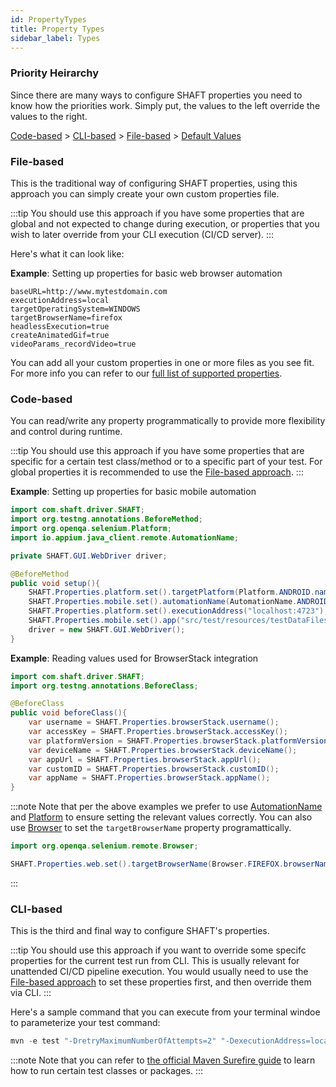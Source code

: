 ```yaml
---
id: PropertyTypes
title: Property Types
sidebar_label: Types
---
```


### Priority Heirarchy

Since there are many ways to configure SHAFT properties you need to know how the priorities work.
Simply put, the values to the left override the values to the right.

[Code-based](#code-based) > [CLI-based](#cli-based) > [File-based](#file-based) > [Default Values](PropertiesList)


### File-based

This is the traditional way of configuring SHAFT properties, using this approach you can simply create your own custom properties file.

:::tip
You should use this approach if you have some properties that are global and not expected to change during execution, or properties that you wish to later override from your CLI execution (CI/CD server).
:::

Here's what it can look like:

**Example**: Setting up properties for basic web browser automation
```properties showLineNumbers title="src/main/resources/properties/custom.properties"
baseURL=http://www.mytestdomain.com
executionAddress=local
targetOperatingSystem=WINDOWS
targetBrowserName=firefox
headlessExecution=true
createAnimatedGif=true
videoParams_recordVideo=true
```
You can add all your custom properties in one or more files as you see fit. For more info you can refer to our [full list of supported properties](PropertiesList).


### Code-based

You can read/write any property programmatically to provide more flexibility and control during runtime.

:::tip
You should use this approach if you have some properties that are specific for a certain test class/method or to a specific part of your test. For global properties it is recommended to use the [File-based approach](#file-based).
:::

**Example**: Setting up properties for basic mobile automation
```java showLineNumbers title="src/test/java/testPackage/TestClass.java"
import com.shaft.driver.SHAFT;
import org.testng.annotations.BeforeMethod;
import org.openqa.selenium.Platform;
import io.appium.java_client.remote.AutomationName;

private SHAFT.GUI.WebDriver driver;

@BeforeMethod
public void setup(){
	SHAFT.Properties.platform.set().targetPlatform(Platform.ANDROID.name());
	SHAFT.Properties.mobile.set().automationName(AutomationName.ANDROID_UIAUTOMATOR2);
	SHAFT.Properties.platform.set().executionAddress("localhost:4723");
	SHAFT.Properties.mobile.set().app("src/test/resources/testDataFiles/apps/ApiDemos-debug.apk");
	driver = new SHAFT.GUI.WebDriver();
}
```

**Example**: Reading values used for BrowserStack integration
```java showLineNumbers title="src/test/java/testPackage/TestClass.java"
import com.shaft.driver.SHAFT;
import org.testng.annotations.BeforeClass;

@BeforeClass
public void beforeClass(){
	var username = SHAFT.Properties.browserStack.username();
	var accessKey = SHAFT.Properties.browserStack.accessKey();
	var platformVersion = SHAFT.Properties.browserStack.platformVersion();
	var deviceName = SHAFT.Properties.browserStack.deviceName();
	var appUrl = SHAFT.Properties.browserStack.appUrl();
	var customID = SHAFT.Properties.browserStack.customID();
	var appName = SHAFT.Properties.browserStack.appName();
}
```

:::note
Note that per the above examples we prefer to use [AutomationName](https://appium.github.io/java-client/io/appium/java_client/remote/AutomationName.html) and [Platform](https://www.selenium.dev/selenium/docs/api/java/org/openqa/selenium/Platform.html) to ensure setting the relevant values correctly. You can also use [Browser](https://www.selenium.dev/selenium/docs/api/java/org/openqa/selenium/remote/Browser.html) to set the `targetBrowserName` property programattically.
```java showLineNumbers title="src/test/java/testPackage/TestClass.java"
import org.openqa.selenium.remote.Browser;

SHAFT.Properties.web.set().targetBrowserName(Browser.FIREFOX.browserName());
```
:::


### CLI-based

This is the third and final way to configure SHAFT's properties.

:::tip
You should use this approach if you want to override some specifc properties for the current test run from CLI. This is usually relevant for unattended CI/CD pipeline execution. You would usually need to use the [File-based approach](#file-based) to set these properties first, and then override them via CLI.
:::

Here's a sample command that you can execute from your terminal windoe to parameterize your test command:
```powershell
mvn -e test "-DretryMaximumNumberOfAttempts=2" "-DexecutionAddress=localhost:4444" "-DtargetOperatingSystem=LINUX" "-DtargetBrowserName=firefox" "-DheadlessExecution=true" "-DgenerateAllureReportArchive=true" "-Dtest=${GLOBAL_TESTING_SCOPE}"
```

:::note
Note that you can refer to [the official Maven Surefire guide](https://maven.apache.org/surefire/maven-surefire-plugin/examples/single-test.html) to learn how to run certain test classes or packages.
:::